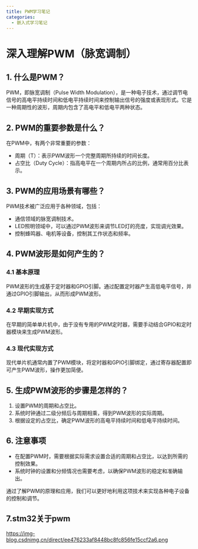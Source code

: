 ```yaml
---
title: PWM学习笔记
categories:
  - 嵌入式学习笔记
---
```


# 深入理解PWM（脉宽调制）

## 1. 什么是PWM？

PWM，即脉宽调制（Pulse Width Modulation），是一种电子技术，通过调节电信号的高电平持续时间和低电平持续时间来控制输出信号的强度或表现形式。它是一种周期性的波形，周期内包含了高电平和低电平两种状态。

## 2. PWM的重要参数是什么？

在PWM中，有两个非常重要的参数：
- 周期（T）：表示PWM波形一个完整周期所持续的时间长度。
- 占空比（Duty Cycle）：指高电平在一个周期内所占的比例，通常用百分比表示。

## 3. PWM的应用场景有哪些？

PWM技术被广泛应用于各种领域，包括：
- 通信领域的脉宽调制技术。
- LED照明领域中，可以通过PWM波形来调节LED灯的亮度，实现调光效果。
- 控制蜂鸣器、电机等设备，控制其工作状态和频率。

## 4. PWM波形是如何产生的？

### 4.1 基本原理

PWM波形的生成基于定时器和GPIO引脚。通过配置定时器产生高低电平信号，并通过GPIO引脚输出，从而形成PWM波形。

### 4.2 早期实现方式

在早期的简单单片机中，由于没有专用的PWM定时器，需要手动结合GPIO和定时器模块来生成PWM波形。

### 4.3 现代实现方式

现代单片机通常内置了PWM模块，将定时器和GPIO引脚绑定，通过寄存器配置即可产生PWM波形，操作更加简便。

## 5. 生成PWM波形的步骤是怎样的？

1. 设置PWM的周期和占空比。
2. 系统时钟通过二级分频后与周期相乘，得到PWM波形的实际周期。
3. 根据设定的占空比，确定PWM波形的高电平持续时间和低电平持续时间。

## 6. 注意事项

- 在配置PWM时，需要根据实际需求设置合适的周期和占空比，以达到所需的控制效果。
- 系统时钟的设置和分频情况也需要考虑，以确保PWM波形的稳定和准确输出。

通过了解PWM的原理和应用，我们可以更好地利用这项技术来实现各种电子设备的控制和调节。

## 7.stm32关于pwm

https://img-blog.csdnimg.cn/direct/ee476233af8448bc8fc856fe15ccf2a6.png